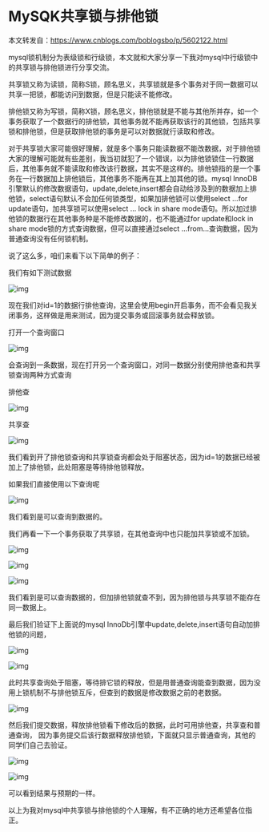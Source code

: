 # MySQK共享锁与排他锁

本文转发自：https://www.cnblogs.com/boblogsbo/p/5602122.html

mysql锁机制分为表级锁和行级锁，本文就和大家分享一下我对mysql中行级锁中的共享锁与排他锁进行分享交流。

共享锁又称为读锁，简称S锁，顾名思义，共享锁就是多个事务对于同一数据可以共享一把锁，都能访问到数据，但是只能读不能修改。

排他锁又称为写锁，简称X锁，顾名思义，排他锁就是不能与其他所并存，如一个事务获取了一个数据行的排他锁，其他事务就不能再获取该行的其他锁，包括共享锁和排他锁，但是获取排他锁的事务是可以对数据就行读取和修改。

对于共享锁大家可能很好理解，就是多个事务只能读数据不能改数据，对于排他锁大家的理解可能就有些差别，我当初就犯了一个错误，以为排他锁锁住一行数据后，其他事务就不能读取和修改该行数据，其实不是这样的。排他锁指的是一个事务在一行数据加上排他锁后，其他事务不能再在其上加其他的锁。mysql InnoDB引擎默认的修改数据语句，update,delete,insert都会自动给涉及到的数据加上排他锁，select语句默认不会加任何锁类型，如果加排他锁可以使用select ...for update语句，加共享锁可以使用select ... lock in share mode语句。所以加过排他锁的数据行在其他事务种是不能修改数据的，也不能通过for update和lock in share mode锁的方式查询数据，但可以直接通过select ...from...查询数据，因为普通查询没有任何锁机制。

说了这么多，咱们来看下以下简单的例子：

我们有如下测试数据

![img](../images/mysql/mysql-lock1.png)  

 

现在我们对id=1的数据行排他查询，这里会使用begin开启事务，而不会看见我关闭事务，这样做是用来测试，因为提交事务或回滚事务就会释放锁。

打开一个查询窗口

![img](../images/mysql/mysql-lock2.png)  

 

会查询到一条数据，现在打开另一个查询窗口，对同一数据分别使用排他查和共享锁查询两种方式查询

排他查

![img](../images/mysql/mysql-lock3.png)  

共享查

![img](../images/mysql/mysql-lock5.png)  

我们看到开了排他锁查询和共享锁查询都会处于阻塞状态，因为id=1的数据已经被加上了排他锁，此处阻塞是等待排他锁释放。

如果我们直接使用以下查询呢

![img](../images/mysql/mysql-lock6.png)  

我们看到是可以查询到数据的。

我们再看一下一个事务获取了共享锁，在其他查询中也只能加共享锁或不加锁。

![img](../images/mysql/mysql-lock7.png)  

![img](../images/mysql/mysql-lock8.png)  

![img](../images/mysql/mysql-lock9.png)  

我们看到是可以查询数据的，但加排他锁就查不到，因为排他锁与共享锁不能存在同一数据上。

最后我们验证下上面说的mysql InnoDb引擎中update,delete,insert语句自动加排他锁的问题，

![img](../images/mysql/mysql-lock10.png)  

![img](../images/mysql/mysql-lock11.png)  

此时共享查询处于阻塞，等待排它锁的释放，但是用普通查询能查到数据，因为没用上锁机制不与排他锁互斥，但查到的数据是修改数据之前的老数据。

![img](../images/mysql/mysql-lock12.png)  

然后我们提交数据，释放排他锁看下修改后的数据，此时可用排他查，共享查和普通查询， 因为事务提交后该行数据释放排他锁，下面就只显示普通查询，其他的同学们自己去验证。

![img](../images/mysql/mysql-lock13.png)  

![img](../images/mysql/mysql-lock14.png)  

可以看到结果与预期的一样。

以上为我对mysql中共享锁与排他锁的个人理解，有不正确的地方还希望各位指正。

